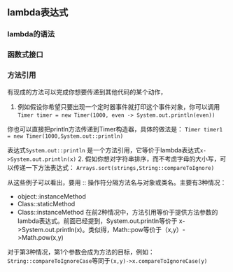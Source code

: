 ## lambda表达式
### lambda的语法
### 函数式接口
### 方法引用
有现成的方法可以完成你想要传递到其他代码的某个动作，
1. 例如假设你希望只要出现一个定时器事件就打印这个事件对象，你可以调用
`Timer timer = new Timer(1000, even -> System.out.println(even))`

你也可以直接把println方法传递到Timer构造器，具体的做法是：
`Timer timer1 = new Timer(1000,System.out::println)`

表达式`System.out::println` 是一个方法引用，它等价于lambda表达式`x->System.out.println(x)`
2. 假如你想对字符串排序，而不考虑字母的大小写，可以传递一下方法表达式：
`Arrays.sort(strings,String::compareToIgnore)`

从这些例子可以看出，要用 :: 操作符分隔方法名与对象或类名。主要有3种情况：
  - object::instanceMethod
  - Class::staticMethod
  - Class::instanceMethod
  在前2种情况中，方法引用等价于提供方法参数的lambda表达式。前面已经提到，System.out.println等价于
  x->System.out.println(x)。类似得，Math::pow等价于（x,y）->Math.pow(x,y)
  
  对于第3种情况，第1个参数会成为方法的目标，例如：`String::compareToIgnoreCase`等同于`(x,y)->x.compareToIgnoreCase(y)`
  
  
